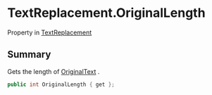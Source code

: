 # TextReplacement.OriginalLength

Property in [TextReplacement](/docs/api/csharp/yarn.compiler.upgrader.textreplacement.md)

## Summary


Gets the length of  <a href="yarn.compiler.upgrader.textreplacement.originaltext.md">OriginalText</a> .


```csharp
public int OriginalLength { get };
```

